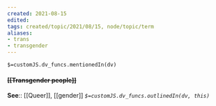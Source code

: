 ```yaml
---
created: 2021-08-15
edited: 
tags: created/topic/2021/08/15, node/topic/term
aliases:
- trans
- transgender
---
```

`$=customJS.dv_funcs.mentionedIn(dv)`

#### <s class="topic-title">[[Transgender people]]</s>


**See**:: [[Queer]], [[gender]]
*`$=customJS.dv_funcs.outlinedIn(dv, this)`*

